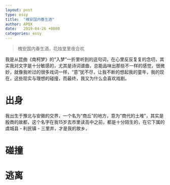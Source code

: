 ```yaml
---
layout: post
type: essy
title:  "槐安国内春生酒"
author: APQX
date:   2019-04-26 +0800
categories: essy
---
```


> 槐安国内春生酒，花烛堂里夜合欢

我是从昆曲《南柯梦》的“入梦”一折里听到的这句词，在心里反反复复的念叨，其实我对文字是十分敏感的，尤其是诗词谱曲，总能品味出那些不一样的感觉，很微妙，就像我听过的很多戏词一样，“意”犹不尽，让我不断的想起我的童年，我的现在，这些现实与理想的碰撞，而最终，我又为什么会喜欢戏剧。

# 出身

我出生于豫北与安徽的交界，一个名为“商丘”的地方，意为“商代的土堆”，其实是殷商的故都，这个名字在我15岁去市里读高中之前，都是十分陌生的，在它下属的虞城县 - 利民镇 - 三里井，才是我的故乡，

# 碰撞

# 逃离